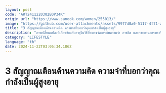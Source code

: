 ```yaml
---
layout: post
code: "ART2411220302BOP34K"
origin_url: "https://www.sanook.com/women/255013/"
image: "https://github.com/user-attachments/assets/9977d0a0-5117-4f71-aa95-e8cb86f3de7c"
title: "3 สัญญาณเตือนด้านความคิด ความจำที่บอกว่าคุณกำลังเป็นผู้สูงอายุ"
description: "การเปลี่ยนแปลงที่เกี่ยวข้องกับอายุในวิธีที่สมองจัดการกับความจำ การคิด และกระบวนการทางจิต"
category: "LIFESTYLE"
language: "th"
date: 2024-11-22T03:06:34.186Z
---
```


# 3 สัญญาณเตือนด้านความคิด ความจำที่บอกว่าคุณกำลังเป็นผู้สูงอายุ